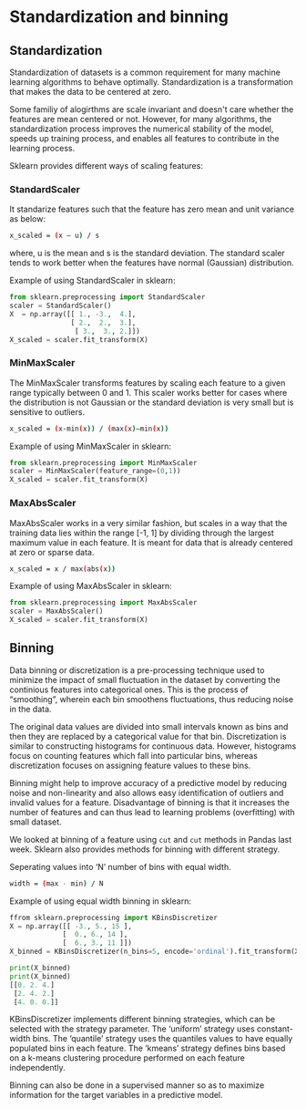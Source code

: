 # Standardization and binning


## Standardization

Standardization of datasets is a common requirement for many machine learning algorithms to behave optimally. Standardization is a transformation that makes the data to be centered at zero.

Some familiy of alogirthms are scale invariant and doesn't care whether the features are mean centered or not. However, for many algorithms, the standardization process improves the numerical stability of the model, speeds up training process, and enables all features to contribute in the learning process.

Sklearn provides different ways of scaling features:

### StandardScaler

It standarize features such that the feature has zero mean and unit variance as below:

```bash
x_scaled = (x — u) / s
```
where, u is the mean and s is the standard deviation. The standard scaler tends to work better when the features have normal (Gaussian) distribution.

Example of using StandardScaler in sklearn:

```python
from sklearn.preprocessing import StandardScaler
scaler = StandardScaler()
X  = np.array([[ 1., -3.,  4.],
               [ 2.,  2.,  3.],
                [ 3.,  3., 2.]])
X_scaled = scaler.fit_transform(X)
```

### MinMaxScaler

The MinMaxScaler transforms features by scaling each feature to a given range typically between 0 and 1. This scaler works better for cases where the distribution is not Gaussian or the standard deviation is very small but is sensitive to outliers.

```bash
x_scaled = (x-min(x)) / (max(x)–min(x))
```
Example of using MinMaxScaler in sklearn:

```python
from sklearn.preprocessing import MinMaxScaler
scaler = MinMaxScaler(feature_range=(0,1))
X_scaled = scaler.fit_transform(X)
```

### MaxAbsScaler

MaxAbsScaler works in a very similar fashion, but scales in a way that the training data lies within the range [-1, 1] by dividing through the largest maximum value in each feature. It is meant for data that is already centered at zero or sparse data.

```bash
x_scaled = x / max(abs(x))
```

Example of using MaxAbsScaler in sklearn:
```python
from sklearn.preprocessing import MaxAbsScaler
scaler = MaxAbsScaler()
X_scaled = scaler.fit_transform(X)
```
## Binning

Data binning or discretization is a  pre-processing technique used to minimize the impact of small fluctuation in the dataset by converting the continious features into categorical ones. This is the process of “smoothing”, wherein each bin smoothens fluctuations, thus reducing noise in the data. 

The original data values are divided into small intervals known as bins and then they are replaced by a categorical value for that bin. Discretization is similar to constructing histograms for continuous data. However, histograms focus on counting features which fall into particular bins, whereas discretization focuses on assigning feature values to these bins.

Binning might help to improve accuracy of a predictive model by reducing noise and non-linearity and also allows easy identification of outliers and invalid values for a feature. Disadvantage of binning is that it increases the number of features and can thus lead to learning problems (overfitting) with small dataset.

We looked at binning of a feature using `cut` and `cut` methods in Pandas last week. Sklearn also provides methods for binning with different strategy.


Seperating values into ‘N’ number of bins with equal width. 
```bash
width = (max - min) / N
```
Example of using equal width binning in sklearn:

```python
ffrom sklearn.preprocessing import KBinsDiscretizer
X = np.array([[ -3., 5., 15 ],
             [  0., 6., 14 ],
             [  6., 3., 11 ]])
X_binned = KBinsDiscretizer(n_bins=5, encode='ordinal').fit_transform(X)

print(X_binned)
print(X_binned)
[[0. 2. 4.]
 [2. 4. 2.]
 [4. 0. 0.]]
 ```
 
KBinsDiscretizer implements different binning strategies, which can be selected with the strategy parameter. The ‘uniform’ strategy uses constant-width bins. The ‘quantile’ strategy uses the quantiles values to have equally populated bins in each feature. The ‘kmeans’ strategy defines bins based on a k-means clustering procedure performed on each feature independently.

Binning can also be done in a supervised manner so as to maximize information for the target variables in a predictive model.
